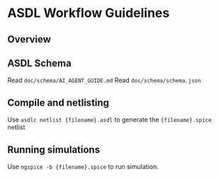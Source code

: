 # ASDL Workflow Guidelines

## Overview

## ASDL Schema
Read `doc/schema/AI_AGENT_GUIDE.md`
Read `doc/schema/schema.json`

## Compile and netlisting
Use `asdlc netlist {filename}.asdl` to generate the `{filename}.spice` netlist


## Running simulations
Use `ngspice -b {filename}.spice` to run simulation.